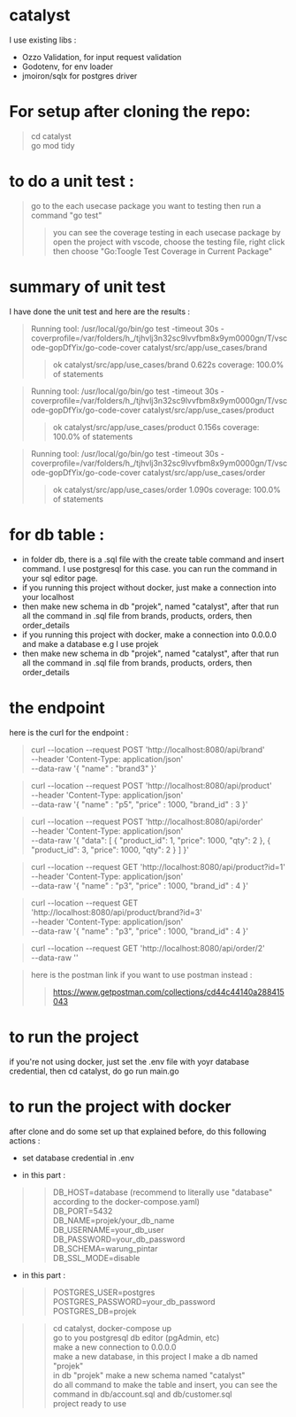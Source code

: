 # catalyst

I use existing libs :

 - Ozzo Validation, for input request validation
 - Godotenv, for env loader
 - jmoiron/sqlx for postgres driver


# For setup after cloning the repo:
> cd catalyst <br />
> go mod tidy <br />

# to do a unit test :
> go to the each usecase package you want to testing then run a command "go test"
>> you can see the coverage testing in each usecase package by open the project with vscode, choose the testing file, right click then choose "Go:Toogle Test Coverage in Current Package"

# summary of unit test 
I have done the unit test and here are the results :
>Running tool: /usr/local/go/bin/go test -timeout 30s -coverprofile=/var/folders/h_/tjhvlj3n32sc9lvvfbm8x9ym0000gn/T/vscode-gopDfYix/go-code-cover catalyst/src/app/use_cases/brand
>>ok  	catalyst/src/app/use_cases/brand	0.622s	coverage: 100.0% of statements

>Running tool: /usr/local/go/bin/go test -timeout 30s -coverprofile=/var/folders/h_/tjhvlj3n32sc9lvvfbm8x9ym0000gn/T/vscode-gopDfYix/go-code-cover catalyst/src/app/use_cases/product
>>ok  	catalyst/src/app/use_cases/product	0.156s	coverage: 100.0% of statements

>Running tool: /usr/local/go/bin/go test -timeout 30s -coverprofile=/var/folders/h_/tjhvlj3n32sc9lvvfbm8x9ym0000gn/T/vscode-gopDfYix/go-code-cover catalyst/src/app/use_cases/order
>>ok  	catalyst/src/app/use_cases/order	1.090s	coverage: 100.0% of statements


# for db table :
- in folder db, there is a .sql file with the create table command and insert command. I use postgresql for this case. you can run the command in your sql editor page.
- if you running this project without docker, just make a connection into your localhost
- then make new schema in db "projek", named "catalyst", after that run all the command in .sql file from brands, products, orders, then order_details
- if you running this project with docker, make a connection into 0.0.0.0 and make a database e.g I use projek
- then make new schema in db "projek", named "catalyst", after that run all the command in .sql file from brands, products, orders, then order_details

# the endpoint
here is the curl for the endpoint :
>curl --location --request POST 'http://localhost:8080/api/brand' \
--header 'Content-Type: application/json' \
--data-raw '{
 "name" : "brand3"
}'

>curl --location --request POST 'http://localhost:8080/api/product' \
--header 'Content-Type: application/json' \
--data-raw '{
 "name" : "p5",
 "price" : 1000,
 "brand_id" : 3
}'

>curl --location --request POST 'http://localhost:8080/api/order' \
--header 'Content-Type: application/json' \
--data-raw '{
    "data": [
        {
            "product_id": 1,
            "price": 1000,
            "qty": 2
        },
        {
            "product_id": 3,
            "price": 1000,
            "qty": 2
        }
    ]
}'

>curl --location --request GET 'http://localhost:8080/api/product?id=1' \
--header 'Content-Type: application/json' \
--data-raw '{
 "name" : "p3",
 "price" : 1000,
 "brand_id" : 4
}'

>curl --location --request GET 'http://localhost:8080/api/product/brand?id=3' \
--header 'Content-Type: application/json' \
--data-raw '{
 "name" : "p3",
 "price" : 1000,
 "brand_id" : 4
}'

>curl --location --request GET 'http://localhost:8080/api/order/2' \
--data-raw ''



> here is the postman link if you want to use postman instead : 
>> https://www.getpostman.com/collections/cd44c44140a288415043

# to run the project
if you're not using docker, just set the .env file with yoyr database credential, then cd catalyst, do go run main.go

# to run the project with docker
after clone and do some set up that explained before, do this following actions :
- set database credential in .env

- in this part :
>> DB_HOST=database (recommend to literally use "database" according to the docker-compose.yaml) <br />
>> DB_PORT=5432   <br />
>> DB_NAME=projek/your_db_name <br />
>> DB_USERNAME=your_db_user <br />
>> DB_PASSWORD=your_db_password <br />
>> DB_SCHEMA=warung_pintar <br />
>> DB_SSL_MODE=disable <br />

- in this part :
>> POSTGRES_USER=postgres <br />
>> POSTGRES_PASSWORD=your_db_password <br />
>> POSTGRES_DB=projek <br />
 
>> cd catalyst, docker-compose up <br />
>> go to you postgresql db editor (pgAdmin, etc) <br />
>> make a new connection to 0.0.0.0 <br />
>> make a new database, in this project I make a db named "projek" <br />
>> in db "projek" make a new schema named "catalyst" <br />
>> do all command to make the table and insert, you can see the command in db/account.sql and db/customer.sql <br />
>> project ready to use <br />
